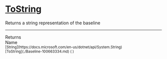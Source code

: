 # [ToString](./Baseline-100663334.md)

Returns a string representation of the baseline
<br>
<hr>
Returns<img width=550/>Name
<br>
<sub>[String](https://docs.microsoft.com/en-us/dotnet/api/System.String)</sub><img width=500/><sub>[ToString](./Baseline-100663334.md) (  )</sub><br>


